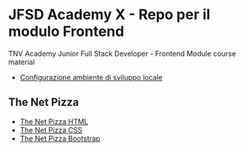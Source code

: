 # JFSD Academy X - Repo per il modulo Frontend

TNV Academy Junior Full Stack Developer - Frontend Module course material 

- [Configurazione ambiente di sviluppo locale](https://github.com/michelefenu/tnv-academy-X/blob/main/configurazione-dev-env.md)

## The Net Pizza
- [The Net Pizza HTML](https://michelefenu.github.io/tnv-academy-X/the-net-pizza-html)
- [The Net Pizza CSS](https://michelefenu.github.io/tnv-academy-X/the-net-pizza-css)
- [The Net Pizza Bootstrap](https://michelefenu.github.io/tnv-academy-X/the-net-pizza-bootstrap)
